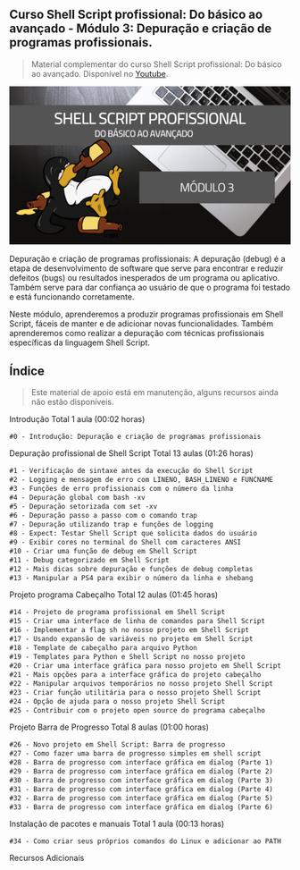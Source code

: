 ## Curso Shell Script profissional: Do básico ao avançado - Módulo 3: Depuração e criação de programas profissionais.

> Material complementar do curso Shell Script profissional: Do básico ao avançado. Disponível no [Youtube](https://www.youtube.com/watch?v=JDyUG_BBUdA&list=PLLCFxfe9wkl-xaW5cRB0jsOlaxV0NY51w).

<img src="https://github.com/Geofisicando/Curso-Shell-Script-Profissional-mod-3/blob/main/Shell%20Script%203(1).png" width=1000>

Depuração e criação de programas profissionais: A depuração (debug) é a etapa de desenvolvimento de software
que serve para encontrar e reduzir defeitos (bugs) ou resultados inesperados de um programa ou aplicativo.
Também serve para dar confiança ao usuário de que o programa foi testado e está funcionando corretamente.

Neste módulo, aprenderemos a produzir programas profissionais em Shell Script, fáceis de manter e de
adicionar novas funcionalidades. Também aprenderemos como realizar a depuração com técnicas profissionais
específicas da linguagem Shell Script.

## Índice
> Este material de apoio está em manutenção, alguns recursos ainda não estão disponíveis.


Introdução Total 1 aula (00:02 horas)

    #0 - Introdução: Depuração e criação de programas profissionais

Depuração profissional de Shell Script Total 13 aulas (01:26 horas)

    #1 - Verificação de sintaxe antes da execução do Shell Script
    #2 - Logging e mensagem de erro com LINENO, BASH_LINENO e FUNCNAME
    #3 - Funções de erro profissionais com o número da linha
    #4 - Depuração global com bash -xv
    #5 - Depuração setorizada com set -xv
    #6 - Depuração passo a passo com o comando trap
    #7 - Depuração utilizando trap e funções de logging
    #8 - Expect: Testar Shell Script que solicita dados do usuário
    #9 - Exibir cores no terminal do Shell com caracteres ANSI
    #10 - Criar uma função de debug em Shell Script
    #11 - Debug categorizado em Shell Script
    #12 - Mais dicas sobre depuração e funções de debug completas
    #13 - Manipular a PS4 para exibir o número da linha e shebang

Projeto programa Cabeçalho Total 12 aulas (01:45 horas)

    #14 - Projeto de programa profissional em Shell Script
    #15 - Criar uma interface de linha de comandos para Shell Script
    #16 - Implementar a flag sh no nosso projeto em Shell Script
    #17 - Usando expansão de variáveis no projeto em Shell Script
    #18 - Template de cabeçalho para arquivo Python
    #19 - Templates para Python e Shell Script no nosso projeto
    #20 - Criar uma interface gráfica para nosso projeto em Shell Script
    #21 - Mais opções para a interface gráfica do projeto cabeçalho
    #22 - Manipular arquivos temporários no nosso projeto Shell Script
    #23 - Criar função utilitária para o nosso projeto Shell Script
    #24 - Opção de ajuda para o nosso projeto Shell Script
    #25 - Contribuir com o projeto open source do programa cabeçalho

Projeto Barra de Progresso Total 8 aulas (01:00 horas)

    #26 - Novo projeto em Shell Script: Barra de progresso
    #27 - Como fazer uma barra de progresso simples em shell script
    #28 - Barra de progresso com interface gráfica em dialog (Parte 1)
    #29 - Barra de progresso com interface gráfica em dialog (Parte 2)
    #30 - Barra de progresso com interface gráfica em dialog (Parte 3)
    #31 - Barra de progresso com interface gráfica em dialog (Parte 4)
    #32 - Barra de progresso com interface gráfica em dialog (Parte 5)
    #33 - Barra de progresso com interface gráfica em dialog (Parte 6)

Instalação de pacotes e manuais Total 1 aula (00:13 horas)

    #34 - Como criar seus próprios comandos do Linux e adicionar ao PATH

Recursos Adicionais
